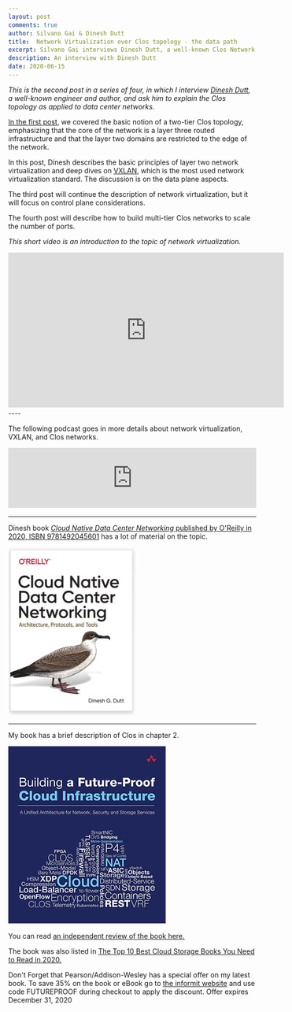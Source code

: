 ```yaml
---
layout: post
comments: true
author: Silvano Gai & Dinesh Dutt
title:  Network Virtualization over Clos topology - the data path
excerpt: Silvano Gai interviews Dinesh Dutt, a well-known Clos Network expert.
description: An interview with Dinesh Dutt
date: 2020-06-15
---
```


*This is the second post in a series of four, in which I interview [Dinesh Dutt](https://www.linkedin.com/in/ddutt/), a well-known engineer and author, and ask him to explain the Clos topology as applied to data center networks.*

[In the first post](https://silvanogai.github.io/posts/clos-part1/), we covered the basic notion of a two-tier Clos topology, emphasizing that the core of the network is a layer three routed infrastructure and that the layer two domains are restricted to the edge of the network.

In this post, Dinesh describes the basic principles of layer two network virtualization and deep dives on [VXLAN](https://en.wikipedia.org/wiki/Virtual_Extensible_LAN), which is the most used network virtualization standard. The discussion is on the data plane aspects.

The third post will continue the description of network virtualization, but it will focus on control plane considerations.

The fourth post will describe how to build multi-tier Clos networks to scale the number of ports.

*This short video is an introduction to the topic of network virtualization.*

<iframe width="560" height="315" src="https://www.youtube.com/embed/7-qYILgg5js" frameborder="0" allow="accelerometer; autoplay; encrypted-media; gyroscope; picture-in-picture" allowfullscreen></iframe>
----

The following podcast goes in more details about network virtualization, VXLAN, and Clos networks.

<iframe title="Network Virtualization and Clos topology" style="border: none;" scrolling="no" data-name="pb-iframe-player" src="https://www.podbean.com/media/player/5fhyk-dfcd3a?from=yiiadmin&download=1&version=1&skin=1&btn-skin=107&auto=0&share=1&fonts=Helvetica&download=1&rtl=0&pbad=1" width="100%" height="122"></iframe>

---

Dinesh book [*Cloud Native Data Center Networking* published by O'Reilly in 2020, ISBN 9781492045601](https://www.oreilly.com/library/view/cloud-native-data/9781492045595/) has a lot of material on the topic.

![Dinesh Book Cover](/assets/images/cloud-native-data-center-networking.png)

----

My book has a brief description of Clos in chapter 2.

![Book Cover](/assets/images/book-cover.jpg)


You can read [an independent review of the book here.](https://www.linkedin.com/posts/activity-6642125779486539776-FJAj/)

The book was also listed in [The Top 10 Best Cloud Storage Books You Need to Read in 2020.](https://solutionsreview.com/data-storage/the-top-10-best-cloud-storage-books-you-need-to-read-in-2020/)

Don't Forget that Pearson/Addison-Wesley has a special offer on my latest book. To save 35% on the book or eBook go to [the informit website](https://www.informit.com/store/building-a-future-proof-cloud-infrastructure-a-unified-9780136624097?utm_source=pensando&utm_medium=website&utm_campaign=bookad) and use code FUTUREPROOF during checkout to apply the discount. Offer expires December 31, 2020
